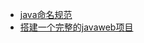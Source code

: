 * [java命名规范]( https://www.cnblogs.com/zshibo/p/8007123.html )
* [搭建一个完整的javaweb项目]( https://blog.csdn.net/m0_38054145/article/details/82054524 )

